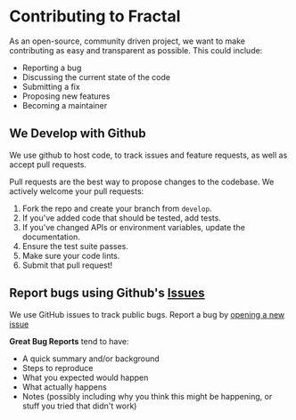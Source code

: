# Contributing to Fractal

As an open-source, community driven project, we want to make contributing as easy and transparent as possible. This could include:

- Reporting a bug
- Discussing the current state of the code
- Submitting a fix
- Proposing new features
- Becoming a maintainer

## We Develop with Github

We use github to host code, to track issues and feature requests, as well as accept pull requests.

Pull requests are the best way to propose changes to the codebase. We actively welcome your pull requests:

1. Fork the repo and create your branch from `develop`.
2. If you've added code that should be tested, add tests.
3. If you've changed APIs or environment variables, update the documentation.
4. Ensure the test suite passes.
5. Make sure your code lints.
6. Submit that pull request!

## Report bugs using Github's [Issues](https://github.com/fractal-framework/fractal/issues)

We use GitHub issues to track public bugs. Report a bug by [opening a new issue](https://github.com/fractal-framework/fractal/issues)

**Great Bug Reports** tend to have:

- A quick summary and/or background
- Steps to reproduce
- What you expected would happen
- What actually happens
- Notes (possibly including why you think this might be happening, or stuff you tried that didn't work)
